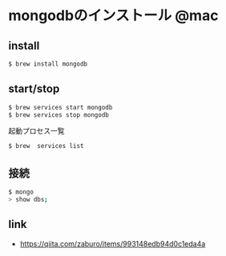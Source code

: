 # mongodbのインストール @mac



## install
 
```bash
$ brew install mongodb
```


## start/stop 


```bash
$ brew services start mongodb
$ brew services stop mongodb
```

起動プロセス一覧

```bash
$ brew  services list
```



## 接続


```bash
$ mongo
> show dbs;
```


## link

* https://qiita.com/zaburo/items/993148edb94d0c1eda4a


